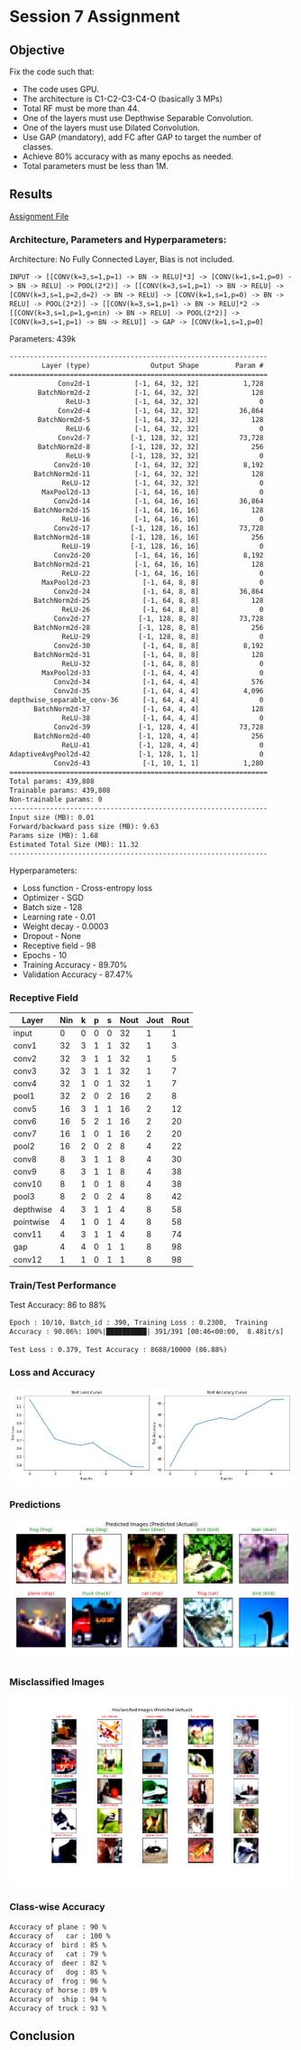 # Session 7 Assignment

## Objective

Fix the code such that:
* The code uses GPU.
* The architecture is C1-C2-C3-C4-O (basically 3 MPs)
* Total RF must be more than 44.
* One of the layers must use Depthwise Separable Convolution.
* One of the layers must use Dilated Convolution.
* Use GAP (mandatory), add FC after GAP to target the number of classes.
* Achieve 80% accuracy with as many epochs as needed.
* Total parameters must be less than 1M.

## Results

[Assignment File](https://github.com/sagarigrandhi/EVA4/blob/master/S7/Assignment_7.ipynb)


### Architecture, Parameters and Hyperparameters:

Architecture: No Fully Connected Layer, Bias is not included.
```
INPUT -> [[CONV(k=3,s=1,p=1) -> BN -> RELU]*3] -> [CONV(k=1,s=1,p=0) -> BN -> RELU] -> POOL(2*2)] -> [[CONV(k=3,s=1,p=1) -> BN -> RELU] -> [CONV(k=3,s=1,p=2,d=2) -> BN -> RELU] -> [CONV(k=1,s=1,p=0) -> BN -> RELU] -> POOL(2*2)] -> [[CONV(k=3,s=1,p=1) -> BN -> RELU]*2 -> [[CONV(k=3,s=1,p=1,g=nin) -> BN -> RELU] -> POOL(2*2)] -> [CONV(k=3,s=1,p=1) -> BN -> RELU]] -> GAP -> [CONV(k=1,s=1,p=0]
```


Parameters: 439k

```
----------------------------------------------------------------
        Layer (type)               Output Shape         Param #
================================================================
            Conv2d-1           [-1, 64, 32, 32]           1,728
       BatchNorm2d-2           [-1, 64, 32, 32]             128
              ReLU-3           [-1, 64, 32, 32]               0
            Conv2d-4           [-1, 64, 32, 32]          36,864
       BatchNorm2d-5           [-1, 64, 32, 32]             128
              ReLU-6           [-1, 64, 32, 32]               0
            Conv2d-7          [-1, 128, 32, 32]          73,728
       BatchNorm2d-8          [-1, 128, 32, 32]             256
              ReLU-9          [-1, 128, 32, 32]               0
           Conv2d-10           [-1, 64, 32, 32]           8,192
      BatchNorm2d-11           [-1, 64, 32, 32]             128
             ReLU-12           [-1, 64, 32, 32]               0
        MaxPool2d-13           [-1, 64, 16, 16]               0
           Conv2d-14           [-1, 64, 16, 16]          36,864
      BatchNorm2d-15           [-1, 64, 16, 16]             128
             ReLU-16           [-1, 64, 16, 16]               0
           Conv2d-17          [-1, 128, 16, 16]          73,728
      BatchNorm2d-18          [-1, 128, 16, 16]             256
             ReLU-19          [-1, 128, 16, 16]               0
           Conv2d-20           [-1, 64, 16, 16]           8,192
      BatchNorm2d-21           [-1, 64, 16, 16]             128
             ReLU-22           [-1, 64, 16, 16]               0
        MaxPool2d-23             [-1, 64, 8, 8]               0
           Conv2d-24             [-1, 64, 8, 8]          36,864
      BatchNorm2d-25             [-1, 64, 8, 8]             128
             ReLU-26             [-1, 64, 8, 8]               0
           Conv2d-27            [-1, 128, 8, 8]          73,728
      BatchNorm2d-28            [-1, 128, 8, 8]             256
             ReLU-29            [-1, 128, 8, 8]               0
           Conv2d-30             [-1, 64, 8, 8]           8,192
      BatchNorm2d-31             [-1, 64, 8, 8]             128
             ReLU-32             [-1, 64, 8, 8]               0
        MaxPool2d-33             [-1, 64, 4, 4]               0
           Conv2d-34             [-1, 64, 4, 4]             576
           Conv2d-35             [-1, 64, 4, 4]           4,096
depthwise_separable_conv-36      [-1, 64, 4, 4]               0
      BatchNorm2d-37             [-1, 64, 4, 4]             128
             ReLU-38             [-1, 64, 4, 4]               0
           Conv2d-39            [-1, 128, 4, 4]          73,728
      BatchNorm2d-40            [-1, 128, 4, 4]             256
             ReLU-41            [-1, 128, 4, 4]               0
AdaptiveAvgPool2d-42            [-1, 128, 1, 1]               0
           Conv2d-43             [-1, 10, 1, 1]           1,280
================================================================
Total params: 439,808
Trainable params: 439,808
Non-trainable params: 0
----------------------------------------------------------------
Input size (MB): 0.01
Forward/backward pass size (MB): 9.63
Params size (MB): 1.68
Estimated Total Size (MB): 11.32
----------------------------------------------------------------
```

Hyperparameters:
* Loss function - Cross-entropy loss
* Optimizer - SGD
* Batch size - 128
* Learning rate - 0.01
* Weight decay - 0.0003
* Dropout - None
* Receptive field - 98
* Epochs - 10
* Training Accuracy - 89.70%
* Validation Accuracy - 87.47%

### Receptive Field

Layer	| Nin |	k	| p | s |	Nout | Jout |	Rout
----- |-----|---|---|---|----- |----- |---
input|	0|	0|	0|	0|	32|	1|	1|
conv1|	32|	3|	1|	1|	32|	1|	3|
conv2|	32|	3|	1|	1|	32|	1|	5|
conv3|	32|	3|	1|	1|	32|	1|	7|
conv4|	32|	1|	0|	1|	32|	1|	7|
pool1|	32|	2|	0|	2|	16|	2|	8|
conv5|	16|	3|	1|	1|	16|	2|	12|
conv6|	16|	5|	2|	1|	16|	2|	20|
conv7|	16|	1|	0|	1|	16|	2|	20|
pool2|	16|	2|	0|	2|	8|	4|	22|
conv8|	8|	3|	1|	1|	8|	4|	30|
conv9|	8|	3|	1|	1|	8|	4|	38|
conv10|	8|	1|	0|	1|	8|	4|	38|
pool3|	8|	2|	0|	2|	4|	8|	42|
depthwise|	4|	3|	1|	1|	4|	8|	58|
pointwise|	4|	1|	0|	1|	4|	8|	58|
conv11|	4|	3|	1|	1|	4|	8|	74|
gap|	4|	4|	0|	1|	1|	8|	98|
conv12|	1|	1|	0|	1|	1|	8|	98|


### Train/Test Performance

Test Accuracy: 86 to 88%
```
Epoch : 10/10, Batch_id : 390, Training Loss : 0.2300,  Training Accuracy : 90.06%: 100%|██████████| 391/391 [00:46<00:00,  8.48it/s]

Test Loss : 0.379, Test Accuracy : 8688/10000 (86.88%)
```

### Loss and Accuracy
![Test Loss and Accuracy](https://github.com/sagarigrandhi/EVA4/blob/master/S7/Results/cifar10_test_loss_accuracy.png)

### Predictions
![Predictions](https://github.com/sagarigrandhi/EVA4/blob/master/S7/Results/cifar10_predicted_images.png)

### Misclassified Images
![Misclassified Images](https://github.com/sagarigrandhi/EVA4/blob/master/S7/Results/cifar10_misclassified_images.png)

### Class-wise Accuracy
```
Accuracy of plane : 90 %
Accuracy of   car : 100 %
Accuracy of  bird : 85 %
Accuracy of   cat : 79 %
Accuracy of  deer : 82 %
Accuracy of   dog : 85 %
Accuracy of  frog : 96 %
Accuracy of horse : 89 %
Accuracy of  ship : 94 %
Accuracy of truck : 93 %
```

## Conclusion

